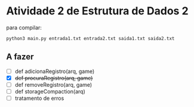 # Atividade 2 de Estrutura de Dados 2
para compilar:
```
python3 main.py entrada1.txt entrada2.txt saida1.txt saida2.txt
```
## A fazer
  - [ ] def adicionaRegistro(arq, game)
  - [x] ~~def procuraRegistro(arq, game)~~
  - [ ] def removeRegistro(arq, game)
  - [ ] def storageCompaction(arq)
  - [ ] tratamento de erros
